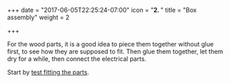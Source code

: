 +++
date = "2017-06-05T22:25:24-07:00"
icon = "<b>2. </b>"
title = "Box assembly"
weight = 2

+++

For the wood parts, it is a good idea to piece them together without glue first,
to see how they are supposed to fit. Then glue them together, let them dry for
a while, then connect the electrical parts.

Start by [test fitting the parts](dry-test).